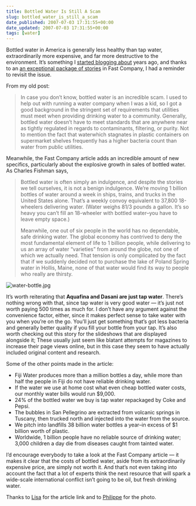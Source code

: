 ```yaml
---
title: Bottled Water Is Still A Scam
slug: bottled_water_is_still_a_scam
date_published: 2007-07-03 17:31:55+00:00
date_updated: 2007-07-03 17:31:55+00:00
tags: [water]
---
```

Bottled water in America is generally less healthy than tap water, extraordinarily more expensive, and far more destructive to the environment. It’s something I [started blogging about](/2003/08/keeping-it-all.html) years ago, and thanks to an [an exceptional package of stories](http://www.fastcompany.com/magazine/117/features-message-in-a-bottle.html) in Fast Company, I had a reminder to revisit the issue.

From my old post:

> In case you don’t know, bottled water is an incredible scam. I used to help out with running a water company when I was a kid, so I got a good background in the stringent set of requirements that utilities must meet when providing drinking water to a community. Generally, bottled water doesn’t have to meet standards that are anywhere near as tightly regulated in regards to contaminants, filtering, or purity. Not to mention the fact that waterwhich stagnates in plastic containers on supermarket shelves frequently has a higher bacteria count than water from public utilities.

Meanwhile, the Fast Company article adds an incredible amount of new specifics, particularly about the explosive growth in sales of bottled water. As Charles Fishman says,

> Bottled water is often simply an indulgence, and despite the stories we tell ourselves, it is not a benign indulgence. We’re moving 1 billion bottles of water around a week in ships, trains, and trucks in the United States alone. That’s a weekly convoy equivalent to 37,800 18-wheelers delivering water. (Water weighs 81/3 pounds a gallon. It’s so heavy you can’t fill an 18-wheeler with bottled water–you have to leave empty space.)
> 
> Meanwhile, one out of six people in the world has no dependable, safe drinking water. The global economy has contrived to deny the most fundamental element of life to 1 billion people, while delivering to us an array of water “varieties” from around the globe, not one of which we actually need. That tension is only complicated by the fact that if we suddenly decided not to purchase the lake of Poland Spring water in Hollis, Maine, none of that water would find its way to people who really are thirsty.

![water-bottle.jpg](/images/water-bottle.jpg)

It’s worth reiterating that **Aquafina and Dasani are just tap water**. There’s nothing wrong with that, since tap water is very good water — it’s just not worth paying 500 times as much for. I don’t have any argument against the convenience factor, either, since it makes perfect sense to take water with you when you’re on the go. You’ll just get something that’s got less bacteria and generally better quality if you fill your bottle from your tap. It’s also worth checking out this story for the slideshows that are displayed alongside it; These usually just seem like blatant attempts for magazines to increase their page views online, but in this case they seem to have actually included original content and research.

Some of the other points made in the article:

- Fiji Water produces more than a million bottles a day, while more than half the people in Fiji do not have reliable drinking water.
- If the water we use at home cost what even cheap bottled water costs, our monthly water bills would run $9,000.
- 24% of the bottled water we buy is tap water repackaged by Coke and Pepsi.
- The bubbles in San Pellegrino are extracted from volcanic springs in Tuscany, then trucked north and injected into the water from the source.
- We pitch into landfills 38 billion water bottles a year–in excess of $1 billion worth of plastic.
- Worldwide, 1 billion people have no reliable source of drinking water; 3,000 children a day die from diseases caught from tainted water.

I’d encourage everybody to take a look at the Fast Company article — it makes it clear that the costs of bottled water, aside from its extraordinarily expensive price, are simply not worth it. And that’s not even taking into account the fact that a lot of experts think the next resource that will spark a wide-scale international conflict isn’t going to be oil, but fresh drinking water.

Thanks to [Lisa](http://lisa.vox.com/library/post/dont-go-chasing-waterfalls.html) for the article link and to [Philippe](http://www.flickr.com/photos/phitar/65016937/) for the photo.

